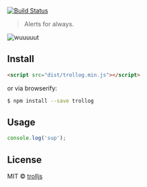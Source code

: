 [![Build Status][travis-image]][travis-url]

> Alerts for always.

![wuuuuut](https://raw.github.com/trolljs/trollog/master/trollog.png)

## Install

```html
<script src="dist/trollog.min.js"></script>
```

or via browserify:

```sh
$ npm install --save trollog
```

## Usage

```js
console.log('sup');
```

## License

MIT © [trolljs](https://github.com/trolljs/trollog)

[travis-url]: https://travis-ci.org/trolljs/trollog
[travis-image]: https://travis-ci.org/trolljs/trollog.svg?branch=master